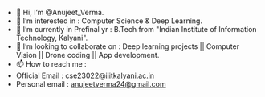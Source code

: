 - 👋 Hi, I’m @Anujeet_Verma.
- 👀 I’m interested in : Computer Science & Deep Learning.
- 🌱 I’m currently in Prefinal yr : B.Tech from "Indian Institute of Information Technology, Kalyani". 
- 💞️ I’m looking to collaborate on : Deep learning projects || Computer Vision || Drone coding || App development.
- 📫 How to reach me  :
-   Official Email : cse23022@iiitkalyani.ac.in
-   Personal email : anujeetverma24@gmail.com  


<!---
anujeetverma/anujeetverma is a ✨ special ✨ repository because its `README.md` (this file) appears on your GitHub profile.
You can click the Preview link to take a look at your changes.
--->
